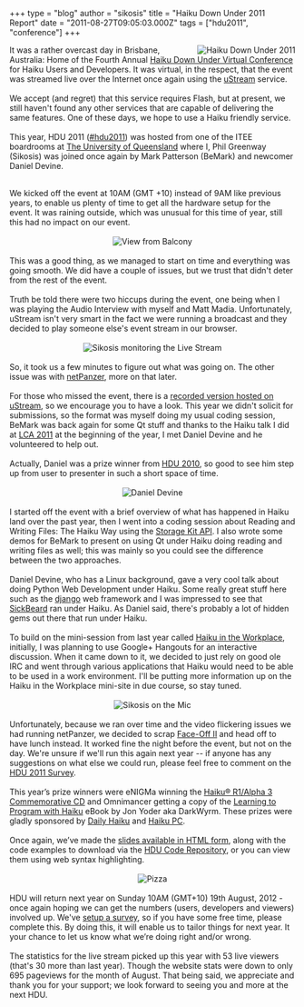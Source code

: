 +++
type = "blog"
author = "sikosis"
title = "Haiku Down Under 2011 Report"
date = "2011-08-27T09:05:03.000Z"
tags = ["hdu2011", "conference"]
+++

<img src="http://haikudownunder.com/gallery/photo.php?27&amp;size&amp;175" alt="Haiku Down Under 2011" border="0" align="right">It was a rather overcast day in Brisbane, Australia: Home of the Fourth Annual <a href="http://haikudownunder.com/" title="Haiku Down Under Virtual Conference" target="_new">Haiku Down Under Virtual Conference</a> for Haiku Users and Developers. It was virtual, in the respect, that the event was streamed live over the Internet once again using the <a href="http://www.ustream.tv/channel/haiku-down-under-2011" title="uStream" target="_new">uStream</a> service.<br>
<br>
We accept (and regret) that this service requires Flash, but at present, we still haven't found any other services that are capable of delivering the same features. One of these days, we hope to use a Haiku friendly service.<br>
<br>
This year, HDU 2011 (<a href="http://twitter.com/#!/search/%23hdu2011" title="#hdu2011" target="_new">#hdu2011</a>) was hosted from one of the ITEE boardrooms at <a href="http://uq.edu.au/" title="The University of Queensland" target="_new">The University of Queensland</a> where I, Phil Greenway (Sikosis) was joined once again by Mark Patterson (BeMark) and newcomer Daniel Devine.<br>
<!--break-->
<br>
We kicked off the event at 10AM (GMT +10) instead of 9AM like previous years, to enable us plenty of time to get all the hardware setup for the event. It was raining outside, which was unusual for this time of year, still this had no impact on our event. <br>
<br>
<div align="center"><img src="http://haikudownunder.com/gallery/photo.php?28&amp;size&amp;450" alt="View from Balcony" border="0" align="center"></div><br>
This was a good thing, as we managed to start on time and everything was going smooth. We did have a couple of issues, but we trust that didn't deter from the rest of the event.<br>
<br>
Truth be told there were two hiccups during the event, one being when I was playing the Audio Interview with myself and Matt Madia. Unfortunately, uStream isn't very smart in the fact we were running a broadcast and they decided to play someone else's event stream in our browser.<br>
<br>
<div align="center"><img src="http://haikudownunder.com/gallery/photo.php?29&amp;size&amp;450" alt="Sikosis monitoring the Live Stream" border="0" align="center"></div><br>
So, it took us a few minutes to figure out what was going on. The other issue was with <a href="http://panzer.haikudownunder.com/" title="netPanzer" target="_new">netPanzer</a>, more on that later.<br>
<br>
For those who missed the event, there is a <a href="http://www.ustream.tv/recorded/16781108" title="recorded version hosted on uStream" target="_new">recorded version hosted on uStream</a>, so we encourage you to have a look. This year we didn't solicit for submissions, so the format was myself doing my usual coding session, BeMark was back again for some Qt stuff and thanks to the Haiku talk I did at <a href="http://blog.sikosis.com/index.php?blog=116" title="LCA 2011" target="_new">LCA 2011</a> at the beginning of the year, I met Daniel Devine and he volunteered to help out.<br>
<br>
Actually, Daniel was a prize winner from <a href="http://haikudownunder.com/index.php?HDU2010" title="HDU 2010" target="_new">HDU 2010</a>, so good to see him step up from user to presenter in such a short space of time.<br>
<br>
<div align="center"><img src="http://haikudownunder.com/gallery/photo.php?30&amp;size&amp;450" alt="Daniel Devine" border="0" align="center"></div><br>
I started off the event with a brief overview of what has happened in Haiku land over the past year, then I went into a coding session about Reading and Writing Files: The Haiku Way using the <a href="/legacy-docs/bebook/TheStorageKit.html" title="Storage Kit API" target="_new">Storage Kit API</a>. I also wrote some demos for BeMark to present on using Qt under Haiku doing reading and writing files as well; this was mainly so you could see the difference between the two approaches.<br>
<br>
Daniel Devine, who has a Linux background, gave a very cool talk about doing Python Web Development under Haiku. Some really great stuff here such as the <a href="https://www.djangoproject.com/" title="django" target="_new">django</a> web framework and I was impressed to see that <a href="http://sickbeard.com/" title="SickBeard" target="_new">SickBeard</a> ran under Haiku. As Daniel said, there's probably a lot of hidden gems out there that run under Haiku.<br>
<br>
To build on the mini-session from last year called <a href="http://workplace.haikupc.com/" title="Haiku in the Workplace" target="_new">Haiku in the Workplace</a>, initially, I was planning to use Google+ Hangouts for an interactive discussion. When it came down to it, we decided to just rely on good ole IRC and went through various applications that Haiku would need to be able to be used in a work environment. I'll be putting more information up on the Haiku in the Workplace mini-site in due course, so stay tuned.<br>
<br>
<div align="center"><img src="http://haikudownunder.com/gallery/photo.php?32&amp;size&amp;450" alt="Sikosis on the Mic" border="0" align="center"></div><br>
Unfortunately, because we ran over time and the video flickering issues we had running netPanzer, we decided to scrap <a href="http://panzer.haikudownunder.com/" title="Face-Off II" target="_new">Face-Off II</a> and head off to have lunch instead. It worked fine the night before the event, but not on the day. We're unsure if we'll run this again next year -- if anyone has any suggestions on what else we could run, please feel free to comment on the <a href="http://www.survs.com/survey/F9VS1SZE3D" title="HDU 2011 Survey" target="_new">HDU 2011 Survey</a>.<br>
<br>
This year’s prize winners were eNIGMa winning the <a href="http://www.haiku-inc.org/order-disc.html" title="Haiku® R1/Alpha 3 Commemorative CD" target="_new">Haiku® R1/Alpha 3 Commemorative CD</a> and Omnimancer getting a copy of  the <a href="http://www.lulu.com/product/paperback/learning-to-program-with-haiku/11914307" title="Learning to Program with Haiku" target="_new">Learning to Program with Haiku</a> eBook by Jon Yoder aka DarkWyrm. These prizes were gladly sponsored by <a href="http://dailyhaiku.net/" title="Daily Haiku" target="_new">Daily Haiku</a> and <a href="http://haikupc.com/" title="Haiku PC" target="_new">Haiku PC</a>.<br>
<br>
Once again, we’ve made the <a href="http://haikudownunder.com/slides/2011/" title="slides available in HTML form" target="_new">slides available in HTML form</a>, along with the code examples to download via the <a href="http://haikudownunder.com/code/2011/" title="HDU Code Repository" target="_new">HDU Code Repository</a>, or you can view them using web syntax highlighting.<br>
<br>
<div align="center"><img src="http://haikudownunder.com/gallery/photo.php?31&amp;size&amp;450" alt="Pizza" border="0" align="center"></div><br>
HDU will return next year on Sunday 10AM (GMT+10) 19th August, 2012 - once again hoping we can get the numbers (users, developers and viewers) involved up. We've <a href="http://www.survs.com/survey/F9VS1SZE3D" title="setup a survey" target="_new">setup a survey</a>, so if you have some free time, please complete this. By doing this, it will enable us to tailor things for next year. It your chance to let us know what we’re doing right and/or wrong.<br>
<br>
The statistics for the live stream picked up this year with 53 live viewers (that's 30 more than last year). Though the website stats were down to only 695 pageviews for the month of August. That being said, we appreciate and thank you for your support; we look forward to seeing you and more at the next HDU.<br>